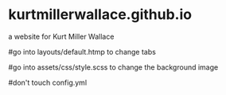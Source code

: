 # kurtmillerwallace.github.io
a website for Kurt Miller Wallace


#go into layouts/default.htmp to change tabs

#go into assets/css/style.scss to change the background image

#don't touch config.yml
